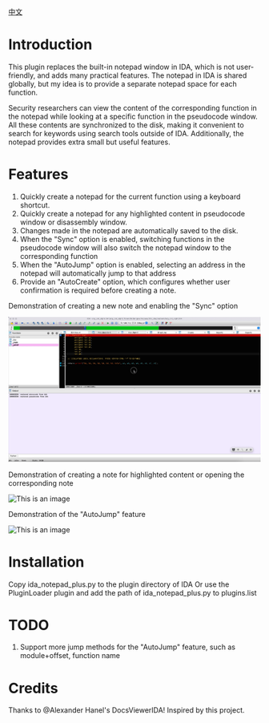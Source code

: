 [中文](/README_ch.md)
# Introduction
This plugin replaces the built-in notepad window in IDA, which is not user-friendly, and adds many practical features. The notepad in IDA is shared globally, but my idea is to provide a separate notepad space for each function. 

Security researchers can view the content of the corresponding function in the notepad while looking at a specific function in the pseudocode window. All these contents are synchronized to the disk, making it convenient to search for keywords using search tools outside of IDA. Additionally, the notepad provides extra small but useful features.

# Features
1. Quickly create a notepad for the current function using a keyboard shortcut.
2. Quickly create a notepad for any highlighted content in pseudocode window or disassembly window.
3. Changes made in the notepad are automatically saved to the disk.
4. When the "Sync" option is enabled, switching functions in the pseudocode window will also switch the notepad window to the corresponding function
5. When the "AutoJump" option is enabled, selecting an address in the notepad will automatically jump to that address
6. Provide an "AutoCreate" option, which configures whether user confirmation is required before creating a note.

Demonstration of creating a new note and enabling the "Sync" option

![This is an image](/assets/create_md.gif "Create notepad example")

Demonstration of creating a note for highlighted content or opening the corresponding note

![This is an image](/assets/highlight_md.gif "Create highlight notepad example")

Demonstration of the "AutoJump" feature

![This is an image](/assets/autojump.gif "Autojump example")

# Installation
Copy ida_notepad_plus.py to the plugin directory of IDA
Or use the PluginLoader plugin and add the path of ida_notepad_plus.py to plugins.list

# TODO
1. Support more jump methods for the "AutoJump" feature, such as module+offset, function name

# Credits
Thanks to @Alexander Hanel's DocsViewerIDA! Inspired by this project.